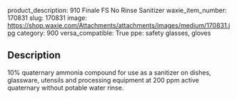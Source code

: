 product_description:  910 Finale FS No Rinse Sanitizer
waxie_item_number: 170831
slug: 170831
image: https://shop.waxie.com/Attachments/attachments/images/medium/170831.jpg
category: 900
versa_compatible: True
ppe: safety glasses, gloves

## Description
10% quaternary ammonia compound for use as a sanitizer on dishes, glassware, utensils and processing equipment at 200 ppm active quaternary without potable water rinse.
